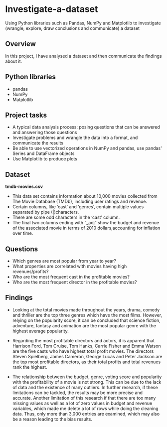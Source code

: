 # Investigate-a-dataset

Using Python libraries such as Pandas, NumPy and Matplotlib to investigate (wrangle, explore, draw conclusions and communicate) a dataset

## Overview

In this project, I have analysed a dataset and then communicate the findings about it. 

## Python libraries

* pandas
* NumPy
* Matplotlib

## Project tasks

 * A typical data analysis process: posing questions that can be answered and answering those questions
 * Investigate problems and wrangle the data into a format, and communicate the results 
 * Be able to use vectorized operations in NumPy and pandas, use pandas' Series and DataFrame objects
 * Use Matplotlib to produce plots 
 
##  Dataset

**tmdb-movies.csv**
* This data set contains information about 10,000 movies collected from The Movie Database (TMDb), including user ratings and revenue.
* Certain columns, like ‘cast’ and ‘genres’, contain multiple values separated by pipe (|)characters.
* There are some odd characters in the ‘cast’ column. 
* The final two columns ending with “_adj” show the budget and revenue of the associated movie in terms of 2010 dollars,accounting for inflation over time.

## Questions 

* Which genres are most popular from year to year?
* What properties are correlated with movies having high revenues/profits?
* Who are the most frequent cast in the profitable movies? 
* Who are the most frequent director in the profitable movies?

## Findings

* Looking at the total movies made throughout the years, drama, comedy and thriller are the top three genres which have the most films. However, relying on the popularity score, it can be concluded that science fiction, adventure, fantasy and animation are the most popular genre with the highest average popularity.

* Regarding the most profitable directors and actors, it is apparent that Harrison Ford, Tom Cruise, Tom Hanks, Carrie Fisher and Emma Watson are the five casts who have highest total profit movies. The directors Steven Spielberg, James Cameron, George Lucas and Peter Jackson are the top most profitable directors, as their total profits and total revenues rank the highest.

* The relationship between the budget, genre, voting score and popularity with the profitability of a movie is not strong. This can be due to the lack of data and the existence of many outliers. In further research, if these limitations can be tackled, the results may be more precise and accurate. Another limitation of this research if that there are too many missing values as well as a lot of zero values in budget and revenue variables, which made me delete a lot of rows while doing the cleaning data. Thus, only more than 3,000 entries are examined, which may also be a reason leading to the bias results.

